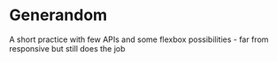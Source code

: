 # Generandom


A short practice with few APIs and some flexbox possibilities - far from responsive but still does the job
